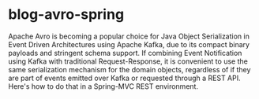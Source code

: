 # blog-avro-spring
Apache Avro is becoming a popular choice for Java Object Serialization in Event
Driven Architectures using Apache Kafka, due to its compact binary payloads and 
stringent schema support. If combining Event Notification using Kafka with traditional 
Request-Response, it is convenient to use the same serialization mechanism for the 
domain objects, regardless of if they are part of events emitted over Kafka or 
requested through a REST API. Here's how to do that in a Spring-MVC REST environment.
